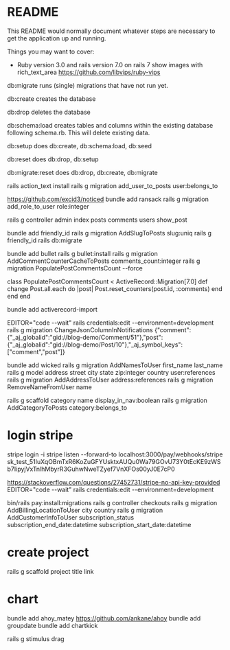 # README

This README would normally document whatever steps are necessary to get the
application up and running.

Things you may want to cover:

* Ruby version 3.0 and rails version 7.0
on rails 7 show images with rich_text_area
https://github.com/libvips/ruby-vips

db:migrate runs (single) migrations that have not run yet.

db:create creates the database

db:drop deletes the database

db:schema:load creates tables and columns within the existing database following schema.rb. This will delete existing data.

db:setup does db:create, db:schema:load, db:seed

db:reset does db:drop, db:setup

db:migrate:reset does db:drop, db:create, db:migrate



rails action_text install
rails g migration add_user_to_posts user:belongs_to

https://github.com/excid3/noticed
bundle add ransack
rails g migration add_role_to_user role:integer

rails g controller admin index posts comments users show_post

bundle add friendly_id
rails g migration AddSlugToPosts slug:uniq
rails g friendly_id
rails db:migrate

bundle add bullet
rails g bullet:install
rails g migration AddCommentCounterCacheToPosts comments_count:integer
rails g migration PopulatePostCommentsCount --force

class PopulatePostCommentsCount < ActiveRecord::Migration[7.0]
  def change
    Post.all.each do |post|
      <!-- post.update_column(:comment_count, post.comments.count) -->
      Post.reset_counters(post.id, :comments)
    end
  end
end

bundle add activerecord-import


EDITOR="code --wait" rails credentials:edit --environment=development
rails g migration ChangeJsonColumnInNotifications
{"comment":{"_aj_globalid":"gid://blog-demo/Comment/51"},"post":{"_aj_globalid":"gid://blog-demo/Post/10"},"_aj_symbol_keys":["comment","post"]}

bundle add wicked
rails g migration AddNamesToUser first_name last_name
rails g model address street city state zip:integer country user:references
rails g migration AddAddressToUser address:references
rails g migration RemoveNameFromUser name


rails g scaffold category name display_in_nav:boolean
rails g migration AddCategoryToPosts category:belongs_to


# login stripe

stripe login -i
stripe listen --forward-to localhost:3000/pay/webhooks/stripe
sk_test_51IuXqOBmTxR6KoZuGFYUsktxAUQu0Wa79GOvU73Y0tEcKE9zWSb7IipyjVxTnlhMbyrR3GuhwNweTZyef7VnXFOs00yJ0E7cP0

https://stackoverflow.com/questions/27452731/stripe-no-api-key-provided
EDITOR="code --wait" rails credentials:edit --environment=development

bin/rails pay:install:migrations
rails g controller checkouts
rails g migration AddBillingLocationToUser city country
rails g migration AddCustomerInfoToUser subscription_status subscription_end_date:datetime subscription_start_date:datetime

# create project
rails g scaffold project title link

# chart
bundle add ahoy_matey
https://github.com/ankane/ahoy
bundle add groupdate
bundle add chartkick

rails g stimulus drag



